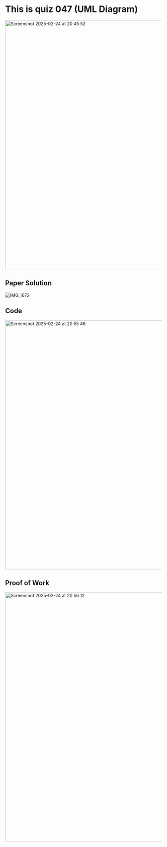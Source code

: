 # This is quiz 047 (UML Diagram)
<img width="800" alt="Screenshot 2025-02-24 at 20 45 52" src="https://github.com/user-attachments/assets/4313daea-4867-4f17-86c5-02d9558fe0ed" />

## Paper Solution
![IMG_1672](https://github.com/user-attachments/assets/e643fbdc-2b19-4f53-8c7a-cb593144f869)

## Code
<img width="800" alt="Screenshot 2025-02-24 at 20 55 46" src="https://github.com/user-attachments/assets/fa3b88dc-dbe2-40b7-a85c-7aea80d3e556" />

## Proof of Work

<img width="800" alt="Screenshot 2025-02-24 at 20 56 12" src="https://github.com/user-attachments/assets/fb59fcf6-cba9-43f8-9f59-787bf9ea2a37" />
